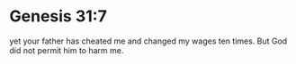 # Genesis 31:7

yet your father has cheated me and changed my wages ten times. But God did not permit him to harm me.
